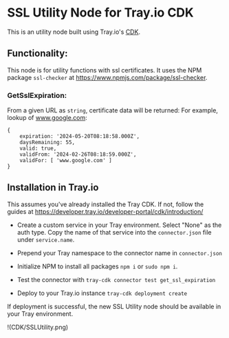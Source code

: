 # SSL Utility Node for Tray.io CDK

This is an utility node built using Tray.io's [CDK](https://developer.tray.io/developer-portal/cdk/introduction/).

## Functionality:

This node is for utility functions with ssl certificates. It uses the NPM package `ssl-checker` at https://www.npmjs.com/package/ssl-checker.

### GetSslExpiration:

From a given URL as `string`, certificate data will be returned: For example, lookup of www.google.com:

```
{
    expiration: '2024-05-20T08:18:58.000Z',
    daysRemaining: 55,
    valid: true,
    validFrom: '2024-02-26T08:18:59.000Z',
    validFor: [ 'www.google.com' ]
}
```

## Installation in Tray.io

This assumes you've already installed the Tray CDK. If not, follow the guides at https://developer.tray.io/developer-portal/cdk/introduction/

- Create a custom service in your Tray environment. Select "None" as the auth type. Copy the name of that service into the `connector.json` file under `service.name`.

- Prepend your Tray namespace to the connector name in `connector.json`

- Initialize NPM to install all packages `npm i` or `sudo npm i`.

- Test the connector with `tray-cdk connector test get_ssl_expiration`

- Deploy to your Tray.io instance `tray-cdk deployment create`

If deployment is successful, the new SSL Utility node should be available in your Tray environment.

!(CDK/SSLUtility.png)
